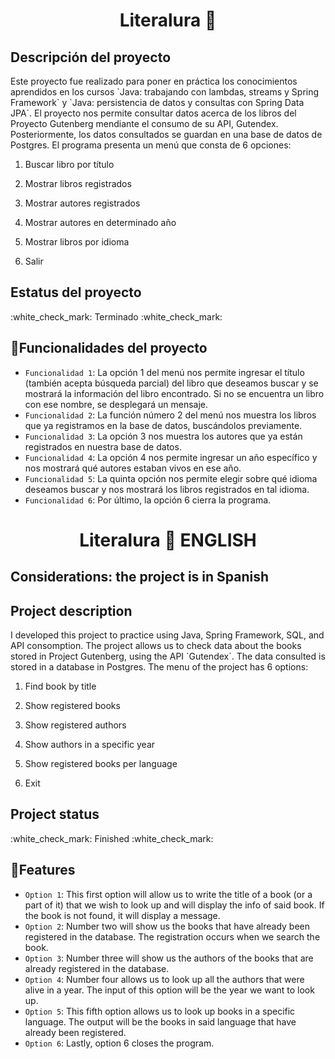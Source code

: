 <h1 align="center"> Literalura 📖</h1>

<h2>Descripción del proyecto</h2>
Este proyecto fue realizado para poner en práctica los conocimientos aprendidos en los cursos `Java: trabajando con lambdas, streams y Spring Framework` y `Java: persistencia de datos y consultas con Spring Data JPA`. El proyecto nos permite consultar datos acerca de los libros del Proyecto Gutenberg mendiante el consumo de su API, Gutendex. Posteriormente, los datos consultados se guardan en una base de datos de Postgres.
El programa presenta un menú que consta de 6 opciones:

  1. Buscar libro por título
     
  2. Mostrar libros registrados
     
  3. Mostrar autores registrados
     
  4. Mostrar autores en determinado año
     
  5. Mostrar libros por idioma
      
  6. Salir


<h2>Estatus del proyecto</h2>
:white_check_mark: Terminado :white_check_mark:

## :hammer:Funcionalidades del proyecto

- `Funcionalidad 1`: La opción 1 del menú nos permite ingresar el título (también acepta búsqueda parcial) del libro que deseamos buscar y se mostrará la información del libro encontrado. Si no se encuentra un libro con ese nombre, se desplegará un mensaje.
-  `Funcionalidad 2`: La función número 2 del menú nos muestra los libros que ya registramos en la base de datos, buscándolos previamente.
-  `Funcionalidad 3`: La opción 3 nos muestra los autores que ya están registrados en nuestra base de datos.
-  `Funcionalidad 4`: La opción 4 nos permite ingresar un año específico y nos mostrará qué autores estaban vivos en ese año.
-  `Funcionalidad 5`: La quinta opción nos permite elegir sobre qué idioma deseamos buscar y nos mostrará los libros registrados en tal idioma.
-  `Funcionalidad 6`: Por último, la opción 6 cierra la programa.


<h1 align="center"> Literalura 📖 ENGLISH</h1>

<h2> Considerations: the project is in Spanish</h2>
<h2>Project description</h2>
I developed this project to practice using Java, Spring Framework, SQL, and API consomption. The project allows us to check data about the books stored in Project Gutenberg, using the API `Gutendex`. The data consulted is stored in a database in Postgres.
The menu of the project has 6 options:

  1. Find book by title
     
  2. Show registered books
     
  3. Show registered authors
     
  4. Show authors in a specific year
     
  5. Show registered books per language
      
  6. Exit

<h2>Project status</h2>
:white_check_mark: Finished :white_check_mark:


## :hammer:Features

- `Option 1`: This first option will allow us to write the title of a book (or a part of it) that we wish to look up and will display the info of said book. If the book is not found, it will display a message. 
-  `Option 2`: Number two will show us the books that have already been registered in the database. The registration occurs when we search the book.
-  `Option 3`: Number three will show us the authors of the books that are already registered in the database.
-  `Option 4`: Number four allows us to look up all the authors that were alive in a year. The input of this option will be the year we want to look up.
-  `Option 5`: This fifth option allows us to look up books in a specific language. The output will be the books in said language that have already been registered.
-  `Option 6`: Lastly, option 6 closes the program.

